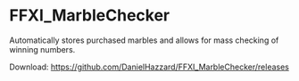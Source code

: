 # FFXI_MarbleChecker
Automatically stores purchased marbles and allows for mass checking of winning numbers.

























Download: https://github.com/DanielHazzard/FFXI_MarbleChecker/releases
